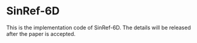 # SinRef-6D
This is the implementation code of SinRef-6D. The details will be released after the paper is accepted.
